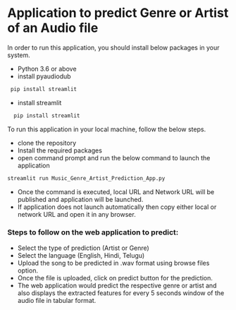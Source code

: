 # Application to predict Genre or Artist of an Audio file

In order to run this application, you should install below packages in your system.

- Python 3.6 or above
- install pyaudiodub
 ```python
  pip install streamlit
  ```
- install streamlit
```python
  pip install streamlit
```

To run this application in your local machine, follow the below steps.

- clone the repository
- Install the required packages
- open command prompt and run the below command to launch the application
```cmd
streamlit run Music_Genre_Artist_Prediction_App.py
```
- Once the command is executed, local URL and Network URL will be published and application will be launched.
- If application does not launch automatically then copy either local or network URL and open it in any browser.

### Steps to follow on the web application to predict:
- Select the type of prediction (Artist or Genre)
- Select the language (English, Hindi, Telugu)
- Upload the song to be predicted in .wav format using browse files option.
- Once the file is uploaded, click on predict button for the prediction.
- The web application would predict the respective genre or artist and also displays the extracted features for every 5 seconds window of the audio file in tabular format. 

